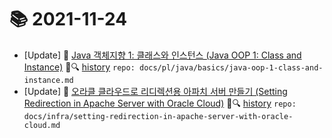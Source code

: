 # 📚 2021-11-24
- [Update] 📙 [Java 객체지향 1: 클래스와 인스턴스 (Java OOP 1: Class and Instance)](https://til.qriositylog.com/featured/pl/java/basics/java-oop-1-class-and-instance) 📃🔍 [history](https://github.com/Queue-ri/TIL/commits/main/docs/pl/java/basics/java-oop-1-class-and-instance.md?since=2021-11-24T00:00:00Z&until=2021-11-24T23:59:59Z) `repo: docs/pl/java/basics/java-oop-1-class-and-instance.md`
- [Update] 📙 [오라클 클라우드로 리디렉션용 아파치 서버 만들기 (Setting Redirection in Apache Server with Oracle Cloud)](https://til.qriositylog.com/featured/infra/setting-redirection-in-apache-server-with-oracle-cloud) 📃🔍 [history](https://github.com/Queue-ri/TIL/commits/main/docs/infra/setting-redirection-in-apache-server-with-oracle-cloud.md?since=2021-11-24T00:00:00Z&until=2021-11-24T23:59:59Z) `repo: docs/infra/setting-redirection-in-apache-server-with-oracle-cloud.md`
